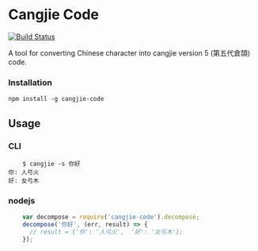 # Cangjie Code

[![Build Status](https://travis-ci.org/geniusgordon/cangjie-code.svg?branch=master)](https://travis-ci.org/geniusgordon/cangjie-code)

A tool for converting Chinese character into cangjie version 5 (第五代倉頡) code.

### Installation

    npm install -g cangjie-code

## Usage

### CLI

		$ cangjie -s 你好
    你: 人弓火
    好: 女弓木

### nodejs

```js
    var decompose = require('cangjie-code').decompose;
    decompose('你好', (err, result) => {
      // result = {'你': '人弓火',  '好': '女弓木'};
    });
```

